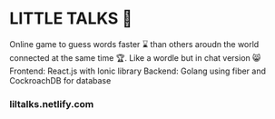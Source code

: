 <h1>LITTLE TALKS 💬</h1>
Online game to guess words faster ⌛ than others aroudn the world connected at the same time 🏆. Like a wordle but in chat version 😸
Frontend: React.js with Ionic library
Backend: Golang using fiber and CockroachDB for database
<h3><a>liltalks.netlify.com</a></h3>
